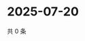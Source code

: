 # 2025-07-20

共 0 条

<!-- BEGIN ZHIHUVIDEO -->
<!-- 最后更新时间 Sun Jul 20 2025 06:11:19 GMT+0800 (China Standard Time) -->

<!-- END ZHIHUVIDEO -->
